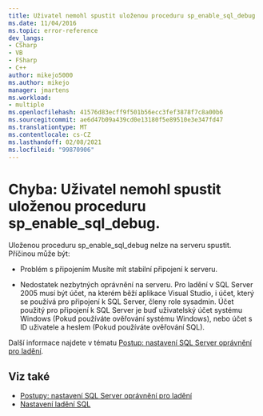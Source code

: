 ```yaml
---
title: Uživatel nemohl spustit uloženou proceduru sp_enable_sql_debug | Microsoft Docs
ms.date: 11/04/2016
ms.topic: error-reference
dev_langs:
- CSharp
- VB
- FSharp
- C++
author: mikejo5000
ms.author: mikejo
manager: jmartens
ms.workload:
- multiple
ms.openlocfilehash: 41576d83ecff9f501b56ecc3fef3878f7c8a00b6
ms.sourcegitcommit: ae6d47b09a439cd0e13180f5e89510e3e347fd47
ms.translationtype: MT
ms.contentlocale: cs-CZ
ms.lasthandoff: 02/08/2021
ms.locfileid: "99870906"
---
```

# <a name="error-user-could-not-execute-stored-procedure-sp_enable_sql_debug"></a>Chyba: Uživatel nemohl spustit uloženou proceduru sp_enable_sql_debug.

Uloženou proceduru sp_enable_sql_debug nelze na serveru spustit. Příčinou může být:

- Problém s připojením Musíte mít stabilní připojení k serveru.

- Nedostatek nezbytných oprávnění na serveru. Pro ladění v SQL Server 2005 musí být účet, na kterém běží aplikace Visual Studio, i účet, který se používá pro připojení k SQL Server, členy role sysadmin. Účet použitý pro připojení k SQL Server je buď uživatelský účet systému Windows (Pokud používáte ověřování systému Windows), nebo účet s ID uživatele a heslem (Pokud používáte ověřování SQL).

Další informace najdete v tématu [Postup: nastavení SQL Server oprávnění pro ladění](/previous-versions/w1bhybwz(v=vs.100)).

## <a name="see-also"></a>Viz také

- [Postupy: nastavení SQL Server oprávnění pro ladění](/previous-versions/w1bhybwz(v=vs.100))
- [Nastavení ladění SQL](/previous-versions/visualstudio/visual-studio-2010/s4sszxst\(v\=vs.100\))